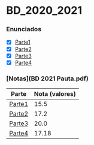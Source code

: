 # BD_2020_2021

### Enunciados

- [x] [Parte1](Entrega1/BD%202021%20Enunciado%20Projeto%20-%20Parte%201.pdf)
- [x] [Parte2](Entrega2/BD%202021%20Enunciado%20Projeto%20-%20Parte%202.pdf)
- [x] [Parte3](Entrega3/BD%202021%20Enunciado%20Projeto%20-%20Parte%203.pdf)
- [x] [Parte4](Entrega4/BD%202021%20Enunciado%20Projeto%20-%20Parte%204.pdf)

### [Notas](BD 2021 Pauta.pdf)

| Parte                                      | Nota (valores) |
| ------------------------------------------ | -------------- |
| [Parte1](Entrega1/Relatório_G50_BD_P1.pdf) | 15.5           |
| [Parte2](Entrega2/entrega-02-50.pdf)       | 17.2           |
| [Parte3](Entrega3/relatorio50.pdf)         | 20.0           |
| [Parte4](Entrega4/relatorio50.pdf)         | 17.18           |

